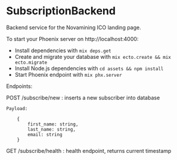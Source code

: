 # SubscriptionBackend

Backend service for the Novamining ICO landing page.

To start your Phoenix server on http://localhost:4000:

  * Install dependencies with `mix deps.get`
  * Create and migrate your database with `mix ecto.create && mix ecto.migrate`
  * Install Node.js dependencies with `cd assets && npm install`
  * Start Phoenix endpoint with `mix phx.server`

Endpoints:

POST /subscribe/new : inserts a new subscriber into database

    Payload:

        {
            first_name: string,
            last_name: string,
            email: string
        }
        
GET /subscribe/health : health endpoint, returns current timestamp
